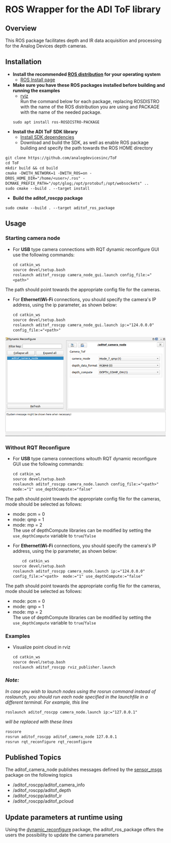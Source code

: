 
# ROS Wrapper for the ADI ToF library

## Overview
This ROS package facilitates depth and IR data acquisition and processing for the Analog Devices depth cameras.

## Installation

- **Install the recommended [ROS distribution](http://wiki.ros.org/Distributions) for your operating system**
  - [ROS Install page](http://wiki.ros.org/ROS/Installation)
- **Make sure you have these ROS packages installed before building and running the examples**
  - [rviz](http://wiki.ros.org/rviz)\
    Run the command below for each package, replacing ROSDISTRO with the name of the ROS distribution you are using and PACKAGE with the name of the needed package.
  ```console
  sudo apt install ros-ROSDISTRO-PACKAGE
  ```
- **Install the ADI ToF SDK library**
  - [Install SDK dependencies](https://github.com/analogdevicesinc/ToF/blob/master/doc/itof/linux_build_instructions.md)
  - Download and build the SDK, as well as enable ROS package building and specify the path towards the ROS HOME directory
```console
git clone https://github.com/analogdevicesinc/ToF
cd ToF
mkdir build && cd build
cmake -DWITH_NETWORK=1 -DWITH_ROS=on -DROS_HOME_DIR="/home/<user>/.ros" -DCMAKE_PREFIX_PATH="/opt/glog;/opt/protobuf;/opt/websockets" ..
sudo cmake --build . --target install
```
 - **Build the aditof_roscpp package**
  ```console
  sudo cmake --build . --target aditof_ros_package
  ```


## Usage
### Starting camera node
* For <b>USB</b> type camera connections with RQT dynamic reconfigure GUI use the following commands:
    ```console
    cd catkin_ws
    source devel/setup.bash
    roslaunch aditof_roscpp camera_node_gui.launch config_file:="<path>"
    ```
    
The path should point towards the appropriate config file for the cameras. 
* For <b>Ethernet\Wi-Fi</b> connections, you should specify the camera's IP address, using the ip parameter, as shown below:

    ```console
    cd catkin_ws
    source devel/setup.bash
    roslaunch aditof_roscpp camera_node_gui.launch ip:="124.0.0.0" config_file:="<path>"
    ```
    
 <p align="center"><img src="../../doc/img/ros_dynamic_reconfigure.png" /></p>
 
### Without RQT Reconfigure
* For <b>USB</b> type camera connections witouth RQT dynamic reconfigure GUI use the following commands:
    ```console
    cd catkin_ws
    source devel/setup.bash
    roslaunch aditof_roscpp camera_node.launch config_file:="<path>" mode:="1" use_depthCompute:="false"
    ```
The path should point towards the appropriate config file for the cameras, mode should be selected as follows:
  - mode: pcm = 0
  - mode: qmp = 1 
  - mode: mp = 2 </br>
The use of depthCompute libraries can be modified by setting the ```use_depthCompute``` variable to ```true```/```false```
* For <b>Ethernet\Wi-Fi</b> connections, you should specify the camera's IP address, using the ip parameter, as shown below:
    ```console
        cd catkin_ws
    source devel/setup.bash
    roslaunch aditof_roscpp camera_node.launch ip:="124.0.0.0" config_file:="<path>  mode:="1" use_depthCompute:="false"
    ```
The path should point towards the appropriate config file for the cameras, mode should be selected as follows:
  - mode: pcm = 0
  - mode: qmp = 1 
  - mode: mp = 2 </br>
The use of depthCompute libraries can be modified by setting the ```use_depthCompute``` variable to ```true```/```false```

### Examples
  - Visualize point cloud in rviz
    ```console
    cd catkin_ws
    source devel/setup.bash
    roslaunch aditof_roscpp rviz_publisher.launch
    ```

 ### ***Note:***
 *In case you wish to launch nodes using the rosrun command instead of roslaunch, you should run each node specified in the launchfile in a different terminal. For example, this line*
```console
roslaunch aditof_roscpp camera_node.launch ip:="127.0.0.1"
```
*will be replaced with these lines*

```console
roscore
rosrun aditof_roscpp aditof_camera_node 127.0.0.1
rosrun rqt_reconfigure rqt_reconfigure
```
## Published Topics
The aditof_camera_node publishes messages defined by the [sensor_msgs](http://wiki.ros.org/sensor_msgs) package on the following topics
- /aditof_roscpp/aditof_camera_info
- /aditof_roscpp/aditof_depth
- /aditof_roscpp/aditof_ir
- /aditof_roscpp/aditof_pcloud

## Update parameters at runtime using
Using the [dynamic_reconfigure](http://wiki.ros.org/dynamic_reconfigure) package, the aditof_ros_package offers the users the possibility to update the camera parameters

